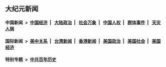 ## 大纪元新闻

#### 中国新闻 &nbsp;>&nbsp; [中国经济](indexes/ncid283/README.md?09250045) &nbsp;| &nbsp; [大陆政治](indexes/ncid277/README.md?09250045) &nbsp;| &nbsp; [社会万象](indexes/ncid282/README.md?09250045) &nbsp;| &nbsp; [中国人权](indexes/ncid278/README.md?09250045) &nbsp;| &nbsp; [群体事件](indexes/ncid279/README.md?09250045) &nbsp;| &nbsp; [天灾人祸](indexes/ncid280/README.md?09250045)

#### 国际新闻 &nbsp;>&nbsp; [美中关系](indexes/nf1412576/README.md?09250045) &nbsp;| &nbsp; [台湾新闻](indexes/ncid1349361/README.md?09250045) &nbsp;| &nbsp; [香港新闻](indexes/ncid1349362/README.md?09250045) &nbsp;| &nbsp; [美国政治](indexes/ncid1078159/README.md?09250045) &nbsp;| &nbsp; [美国社会](indexes/ncid1078160/README.md?09250045) &nbsp;| &nbsp; [美国经济](indexes/ncid1078158/README.md?09250045)

#### 特别专题 &nbsp;>&nbsp; [中共百年历史](https://github.com/easy2view/epoch-special/blob/master/README.md?09250045)  
